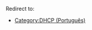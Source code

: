 Redirect to:

*   [Category:DHCP (Português)](/index.php/Category:DHCP_(Portugu%C3%AAs) "Category:DHCP (Português)")